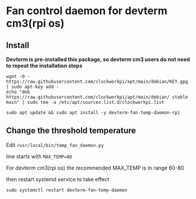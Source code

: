 # Fan control daemon for devterm cm3(rpi os)
 
## Install

**Devterm is pre-installed this package, so devterm cm3 users do not need to repeat the installation steps**

```
wget -O - https://raw.githubusercontent.com/clockworkpi/apt/main/debian/KEY.gpg | sudo apt-key add -
echo "deb https://raw.githubusercontent.com/clockworkpi/apt/main/debian/ stable main" | sudo tee -a /etc/apt/sources.list.d/clockworkpi.list

sudo apt update && sudo apt install -y devterm-fan-temp-daemon-rpi 
```

## Change the threshold temperature

Edit `/usr/local/bin/temp_fan_daemon.py`

line starts with `MAX_TEMP=80`

For devterm cm3(rpi os) the  recommended MAX_TEMP is in range 60-80 

then restart systemd service to take effect

`sudo systemctl restart devterm-fan-temp-daemon`


